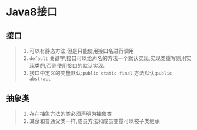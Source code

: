 # Java8接口

## 接口

> 1. 可以有静态方法,但是只能使用接口名进行调用
> 2. `default` 关键字,接口可以给声名的方法一个默认实现,实现类重写则用实现类的,否则使用接口的默认实现.
> 3. 接口中定义的变量默认:`public static final`,方法默认:`public abstract`

## 抽象类

> 1. 存在抽象方法的类必须声明为抽象类
> 2. 其余和普通父类一样,成员方法和成员变量可以被子类继承